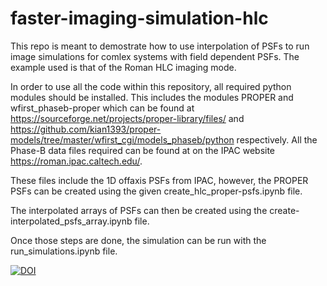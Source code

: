 # faster-imaging-simulation-hlc

This repo is meant to demostrate how to use interpolation of PSFs to run image simulations for comlex systems with field dependent PSFs. The example used is that of the Roman HLC imaging mode.

In order to use all the code within this repository, all required python modules should be installed. This includes the modules PROPER and wfirst_phaseb-proper which can be found at https://sourceforge.net/projects/proper-library/files/ and https://github.com/kian1393/proper-models/tree/master/wfirst_cgi/models_phaseb/python respectively. All the Phase-B data files required can be found at on the IPAC website https://roman.ipac.caltech.edu/. 

These files include the 1D offaxis PSFs from IPAC, however, the PROPER PSFs can be created using the given create_hlc_proper-psfs.ipynb file. 

The interpolated arrays of PSFs can then be created using the create-interpolated_psfs_array.ipynb file. 

Once those steps are done, the simulation can be run with the run_simulations.ipynb file. 

[![DOI](https://zenodo.org/badge/283349486.svg)](https://zenodo.org/badge/latestdoi/283349486)
